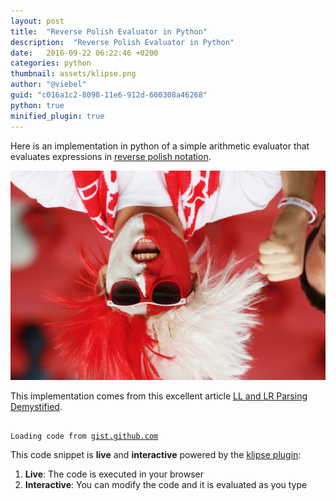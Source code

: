 ```yaml
---
layout: post
title:  "Reverse Polish Evaluator in Python"
description:  "Reverse Polish Evaluator in Python"
date:   2016-09-22 06:22:46 +0200
categories: python
thumbnail: assets/klipse.png
author: "@viebel"
guid: "c016a1c2-8098-11e6-912d-600308a46268"
python: true
minified_plugin: true
---
```



Here is an implementation in python of a simple arithmetic evaluator that evaluates expressions in [reverse polish notation](https://en.wikipedia.org/wiki/Reverse_Polish_notation).


![reverse](/assets/reverse_polish.jpg)


This implementation comes from this excellent article [LL and LR Parsing Demystified](http://blog.reverberate.org/2013/07/ll-and-lr-parsing-demystified.html).


<pre><code class="language-klipse-python" data-gist-id="viebel/3d0f146484989b0c5afc29e53e3e9f2c">
Loading code from <a href="">gist.github.com</a></code></pre>

This code snippet is **live** and **interactive** powered by the [klipse plugin](https://github.com/viebel/klipse):

1. **Live**: The code is executed in your browser
2. **Interactive**: You can modify the code and it is evaluated as you type


